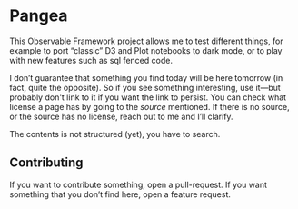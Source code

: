 # Pangea

This Observable Framework project allows me to test different things, for example to port “classic” D3 and Plot notebooks to dark mode, or to play with new features such as sql fenced code.

I don’t guarantee that something you find today will be here tomorrow (in fact, quite the opposite). So if you see something interesting, use it—but probably don't link to it if you want the link to persist. You can check what license a page has by going to the _source_ mentioned. If there is no source, or the source has no license, reach out to me and I’ll clarify.

The contents is not structured (yet), you have to search.

## Contributing

If you want to contribute something, open a pull-request. If you want something that you don’t find here, open a feature request.
